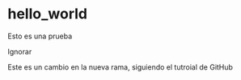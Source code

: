 # hello_world
Esto es una prueba

Ignorar

Este es un cambio en la nueva rama, siguiendo el tutroial de GitHub

